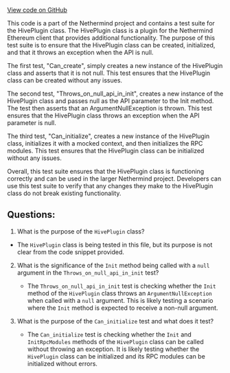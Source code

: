 [View code on GitHub](https://github.com/nethermindeth/nethermind/Nethermind.Hive.Tests/HivePluginTests.cs)

This code is a part of the Nethermind project and contains a test suite for the HivePlugin class. The HivePlugin class is a plugin for the Nethermind Ethereum client that provides additional functionality. The purpose of this test suite is to ensure that the HivePlugin class can be created, initialized, and that it throws an exception when the API is null.

The first test, "Can_create", simply creates a new instance of the HivePlugin class and asserts that it is not null. This test ensures that the HivePlugin class can be created without any issues.

The second test, "Throws_on_null_api_in_init", creates a new instance of the HivePlugin class and passes null as the API parameter to the Init method. The test then asserts that an ArgumentNullException is thrown. This test ensures that the HivePlugin class throws an exception when the API parameter is null.

The third test, "Can_initialize", creates a new instance of the HivePlugin class, initializes it with a mocked context, and then initializes the RPC modules. This test ensures that the HivePlugin class can be initialized without any issues.

Overall, this test suite ensures that the HivePlugin class is functioning correctly and can be used in the larger Nethermind project. Developers can use this test suite to verify that any changes they make to the HivePlugin class do not break existing functionality.
## Questions: 
 1. What is the purpose of the `HivePlugin` class?
   - The `HivePlugin` class is being tested in this file, but its purpose is not clear from the code snippet provided. 

2. What is the significance of the `Init` method being called with a `null` argument in the `Throws_on_null_api_in_init` test?
   - The `Throws_on_null_api_in_init` test is checking whether the `Init` method of the `HivePlugin` class throws an `ArgumentNullException` when called with a `null` argument. This is likely testing a scenario where the `Init` method is expected to receive a non-null argument.

3. What is the purpose of the `Can_initialize` test and what does it test?
   - The `Can_initialize` test is checking whether the `Init` and `InitRpcModules` methods of the `HivePlugin` class can be called without throwing an exception. It is likely testing whether the `HivePlugin` class can be initialized and its RPC modules can be initialized without errors.